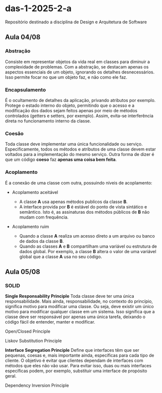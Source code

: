 # das-1-2025-2-a
Repositório destinado a disciplina de Design e Arquitetura de Software

## Aula 04/08 

### Abstração
Consiste em representar objetos da vida real em classes para diminuir a complexidade de problemas. Com a abstração, se destacam apenas os aspectos essenciais de um objeto, ignorando os detalhes desnecessários. Isso permite focar no que um objeto faz, e não como ele faz.

### Encapsulamento
É o ocultamento de detalhes da aplicação, privando atributos por exemplo. Protege o estado interno do objeto, permitindo que o acesso e a modificação dos dados sejam feitos apenas por meio de métodos controlados (getters e setters, por exemplo). Assim, evita-se interferência direta no funcionamento interno da classe.

### Coesão
Toda classe deve implementar uma única funcionalidade ou serviço. Especificamente, todos os métodos e atributos de uma classe devem estar voltados para a implementação do mesmo serviço. Outra forma de dizer é que um código **coeso** faz **apenas uma coisa bem feita**.
  
### Acoplamento
É a conexão de uma classe com outra, possuindo níveis de acoplamento:
- Acoplamento aceitável
  - A classe **A** usa apenas métodos publicos da classe **B**.
  - A interface provida por **B** é estável do ponto de vista sintático e semântico. Isto é, as assinaturas dos métodos públicos de **B** não mudam com frequência.

- Acoplamento ruim
  - Quando a classe **A** realiza um acesso direto a um arquivo ou banco de dados da classe **B**.
  - Quando as classes **A** e **B** compartilham uma variável ou estrutura de dados global. Por exemplo, a classe **B** altera o valor de uma variável global que a classe **A** usa no seu código.

## Aula 05/08

### SOLID 
**Single Responsability Principle**
Toda classe deve ter uma única responsabilidade. Mais ainda, responsabilidade, no contexto do princípio, significa motivo para modificar uma classe. Ou seja, deve existir um único motivo para modificar qualquer classe em um sistema. Isso significa que a classe deve ser responsável por apenas uma única tarefa, deixando o código fácil de entender, manter e modificar.

Open/Closed Principle

Liskov Substitution Principle

**Interface Segregation Principle**
Define que interfaces têm que ser pequenas, coesas e, mais importante ainda, específicas para cada tipo de cliente. O objetivo é evitar que clientes dependam de interfaces com métodos que eles não vão usar. Para evitar isso, duas ou mais interfaces específicas podem, por exemplo, substituir uma interface de propósito geral.

Dependency Inversion Principle
